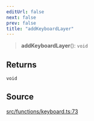 ```yaml
---
editUrl: false
next: false
prev: false
title: "addKeyboardLayer"
---
```


> **addKeyboardLayer**(): `void`

## Returns

`void`

## Source

[src/functions/keyboard.ts:73](https://github.com/relishinc/dill-pixel/blob/c79d8e8552aaa0f13a29535c819ae67d025b4669/src/functions/keyboard.ts#L73)
